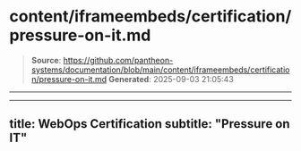 # content/iframeembeds/certification/pressure-on-it.md

> **Source**: https://github.com/pantheon-systems/documentation/blob/main/content/iframeembeds/certification/pressure-on-it.md
> **Generated**: 2025-09-03 21:05:43

---

---
title: WebOps Certification
subtitle: "Pressure on IT"
---

<Partial file="certification-guide/pressure-on-it.md" />

